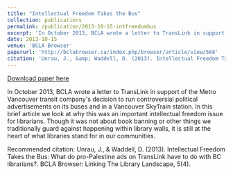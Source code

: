 ```yaml
---
title: "Intellectual Freedom Takes the Bus"
collection: publications
permalink: /publication/2013-10-15-intfreedombus
excerpt: 'In October 2013, BCLA wrote a letter to TransLink in support of the Metro Vancouver transit company&apos;s decision to run controversial political advertisements on its buses and in a Vancouver SkyTrain station. In this brief article we look at why this was an important intellectual freedom issue for librarians. Though it was not about book banning or other things we traditionally guard against happening within library walls, it is still at the heart of what libraries stand for in our communities.'
date: 2013-10-15
venue: 'BCLA Browser'
paperurl: 'http://bclabrowser.ca/index.php/browser/article/view/568'
citation: 'Unrau, J., &amp; Waddell, D. (2013). Intellectual Freedom Takes the Bus: What do pro-Palestine ads on TransLink have to do with BC librarians?. BCLA Browser: Linking The Library Landscape, 5(4).'
---
```


<a href='http://bclabrowser.ca/index.php/browser/article/view/568'>Download paper here</a>

In October 2013, BCLA wrote a letter to TransLink in support of the Metro Vancouver transit company&apos;s decision to run controversial political advertisements on its buses and in a Vancouver SkyTrain station. In this brief article we look at why this was an important intellectual freedom issue for librarians. Though it was not about book banning or other things we traditionally guard against happening within library walls, it is still at the heart of what libraries stand for in our communities.

Recommended citation: Unrau, J., & Waddell, D. (2013). Intellectual Freedom Takes the Bus: What do pro-Palestine ads on TransLink have to do with BC librarians?. BCLA Browser: Linking The Library Landscape, 5(4).